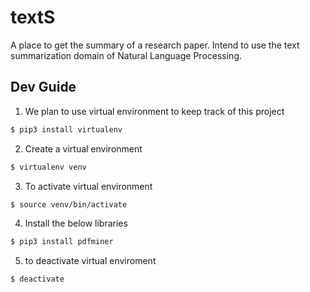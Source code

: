 # textS

A place to get the summary of a research paper.
Intend to use the text summarization domain of Natural Language Processing.

## Dev Guide

1. We plan to use virtual environment to keep track of this project
```bash
$ pip3 install virtualenv
```

2. Create a virtual environment
```bash
$ virtualenv venv
```

3. To activate virtual environment
```bash
$ source venv/bin/activate
```

4. Install the below libraries
```bash
$ pip3 install pdfminer
```

5. to deactivate virtual enviroment
```bash
$ deactivate
```
